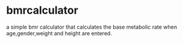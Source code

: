 # bmrcalculator
a simple bmr calculator that calculates the base metabolic rate when age,gender,weight and height are entered. 
